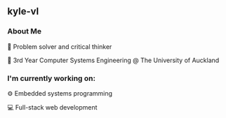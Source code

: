 ## kyle-vl

### About Me
🌱 Problem solver and critical thinker

🏫 3rd Year Computer Systems Engineering @ The University of Auckland

### I'm currently working on:

⚙️ Embedded systems programming

💻 Full-stack web development

<!--
**kyle-vl/kyle-vl** is a ✨ _special_ ✨ repository because its `README.md` (this file) appears on your GitHub profile.

Here are some ideas to get you started:

- 🔭 I’m currently working on ...
- 🌱 I’m currently learning ...
- 👯 I’m looking to collaborate on ...
- 🤔 I’m looking for help with ...
- 💬 Ask me about ...
- 📫 How to reach me: ...
- 😄 Pronouns: ...
- ⚡ Fun fact: ...
-->
